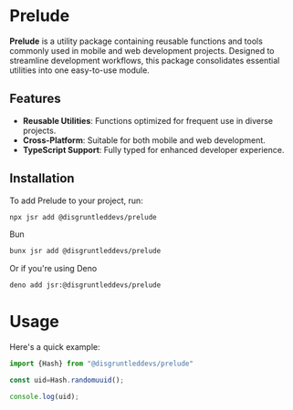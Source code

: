 # Prelude

**Prelude** is a utility package containing reusable functions and tools commonly used in mobile and web development projects. Designed to streamline development workflows, this package consolidates essential utilities into one easy-to-use module.

## Features

- **Reusable Utilities**: Functions optimized for frequent use in diverse projects.
- **Cross-Platform**: Suitable for both mobile and web development.
- **TypeScript Support**: Fully typed for enhanced developer experience.

## Installation

To add Prelude to your project, run:

```bash
npx jsr add @disgruntleddevs/prelude
```

Bun
```bash
bunx jsr add @disgruntleddevs/prelude
```

Or if you're using Deno
```bash
deno add jsr:@disgruntleddevs/prelude
```


# Usage

Here's a quick example:
```ts
import {Hash} from "@disgruntleddevs/prelude"

const uid=Hash.randomuuid();

console.log(uid);
```